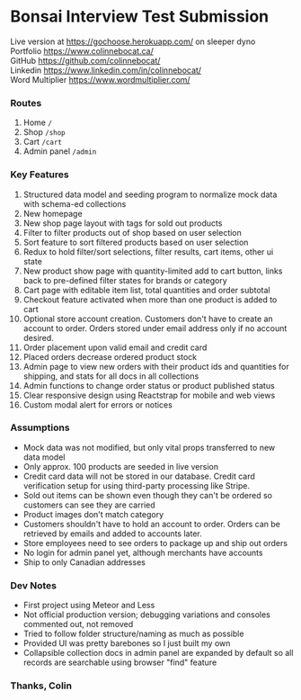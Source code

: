 # Bonsai Interview Test Submission

Live version at https://gochoose.herokuapp.com/ on sleeper dyno
<br>Portfolio https://www.colinnebocat.ca/
<br>GitHub https://github.com/colinnebocat/
<br>Linkedin https://www.linkedin.com/in/colinnebocat/
<br>Word Multiplier https://www.wordmultiplier.com/

### Routes
1. Home `/`
2. Shop `/shop`
3. Cart `/cart`
4. Admin panel `/admin`

### Key Features
1. Structured data model and seeding program to normalize mock data with schema-ed collections
2. New homepage
3. New shop page layout with tags for sold out products
4. Filter to filter products out of shop based on user selection
5. Sort feature to sort filtered products based on user selection
6. Redux to hold filter/sort selections, filter results, cart items, other ui state
7. New product show page with quantity-limited add to cart button, links back to pre-defined filter states for brands or category
8. Cart page with editable item list, total quantities and order subtotal
10. Checkout feature activated when more than one product is added to cart
11. Optional store account creation. Customers don't have to create an account to order. Orders stored under email address only if no account desired.
11. Order placement upon valid email and credit card
12. Placed orders decrease ordered product stock
13. Admin page to view new orders with their product ids and quantities for shipping, and stats for all docs in all collections
14. Admin functions to change order status or product published status
15. Clear responsive design using Reactstrap for mobile and web views
16. Custom modal alert for errors or notices

### Assumptions
- Mock data was not modified, but only vital props transferred to new data model
- Only approx. 100 products are seeded in live version
- Credit card data will not be stored in our database. Credit card verification setup for using third-party processing like Stripe.
- Sold out items can be shown even though they can't be ordered so customers can see they are carried
- Product images don't match category
- Customers shouldn't have to hold an account to order. Orders can be retrieved by emails and added to accounts later.
- Store employees need to see orders to package up and ship out orders
- No login for admin panel yet, although merchants have accounts
- Ship to only Canadian addresses

### Dev Notes
- First project using Meteor and Less
- Not official production version; debugging variations and consoles commented out, not removed
- Tried to follow folder structure/naming as much as possible
- Provided UI was pretty barebones so I just built my own
- Collapsible collection docs in admin panel are expanded by default so all records are searchable using browser "find" feature

### Thanks, Colin
